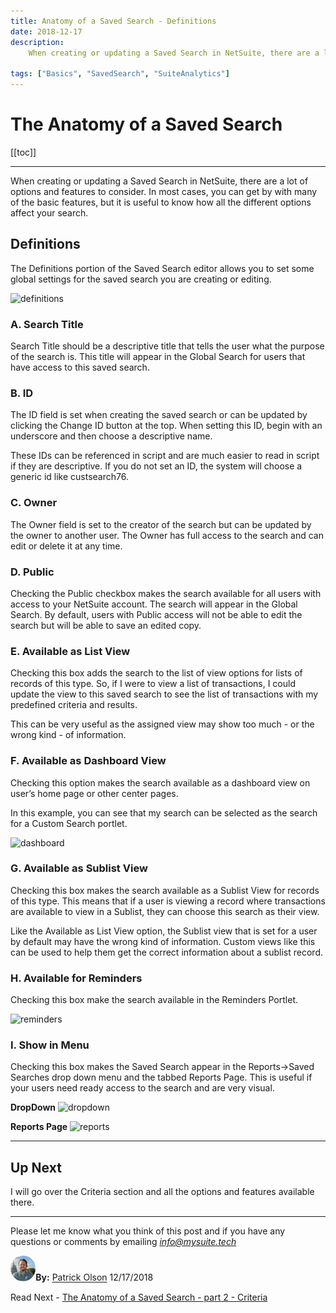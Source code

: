 ```yaml
---
title: Anatomy of a Saved Search - Definitions
date: 2018-12-17
description:
    When creating or updating a Saved Search in NetSuite, there are a lot of options and features to consider. In most cases, you can get by with many of the basic features, but it is useful to know how all the different options affect your search.

tags: ["Basics", "SavedSearch", "SuiteAnalytics"]
---
```


# The Anatomy of a Saved Search

[[toc]]

---

When creating or updating a Saved Search in NetSuite, there are a lot of options and features to consider. In most cases, you can get by with many of the basic features, but it is useful to know how all the different options affect your search.

## Definitions

The Definitions portion of the Saved Search editor allows you to set some global settings for the saved search you are creating or editing.

![definitions](https://i.imgur.com/7muzvYn.png "Saved Search Definitions")

### A.	Search Title	

Search Title should be a descriptive title that tells the user what the purpose of the search is. This title will appear in the Global Search for users that have access to this saved search.


### B.	ID

The ID field is set when creating the saved search or can be updated by clicking the Change ID button at the top. When setting this ID, begin with an underscore and then choose a descriptive name.

These IDs can be referenced in script and are much easier to read in script if they are descriptive. If you do not set an ID, the system will choose a generic id like custsearch76.

### C.	Owner

The Owner field is set to the creator of the search but can be updated by the owner to another user. The Owner has full access to the search and can edit or delete it at any time.

### D.	Public

Checking the Public checkbox makes the search available for all users with access to your NetSuite account. The search will appear in the Global Search. By default, users with Public access will not be able to edit the search but will be able to save an edited copy.

### E.	Available as List View

Checking this box adds the search to the list of view options for lists of records of this type. So, if I were to view a list of transactions, I could update the view to this saved search to see the list of transactions with my predefined criteria and results.

This can be very useful as the assigned view may show too much - or the wrong kind - of information.

### F.	Available as Dashboard View

Checking this option makes the search available as a dashboard view on user’s home page or other center pages.

In this example, you can see that my search can be selected as the search for a Custom Search portlet.

![dashboard](https://i.imgur.com/kdATcRP.png "Available for Dashboard")

### G.	Available as Sublist View

Checking this box makes the search available as a Sublist View for records of this type. This means that if a user is viewing a record where transactions are available to view in a Sublist, they can choose this search as their view.

Like the Available as List View option, the Sublist view that is set for a user by default may have the wrong kind of information. Custom views like this can be used to help them get the correct information about a sublist record.

### H.	Available for Reminders

Checking this box make the search available in the Reminders Portlet.

![reminders](https://i.imgur.com/K1W4P1A.png "Available for Reminders")

### I.	Show in Menu

Checking this box makes the Saved Search appear in the Reports->Saved Searches drop down menu and the tabbed Reports Page. This is useful if your users need ready access to the search and are very visual.

**DropDown**
![dropdown](https://i.imgur.com/dCFPbXs.png "Available for Dropdown")


**Reports Page**
![reports](https://i.imgur.com/Lv5Goyj.png "Available for Reports")

---

## Up Next

I will go over the Criteria section and all the options and features available there.

---

Please let me know what you think of this post and if you have any questions or comments by emailing [*info@mysuite.tech*](mailto:info@mysuite.tech)

<a href="https://www.linkedin.com/in/patrick-olson-pmp-csm-137a9435/" target="_blank"><img src="./img/profile.jpg" title="Patrick Olson - LinkedIn Profile" alt="Patrick Olson - LinkedIn Profile" width=8% height="auto" style="border-radius: 50%;"></a>**By:** [Patrick Olson](https://www.linkedin.com/in/patrick-olson-pmp-csm-137a9435/)
12/17/2018 

<TagList />

Read Next - [The Anatomy of a Saved Search - part 2 - Criteria](https://mysuite.tech/blog/searchanatomy2.html)

